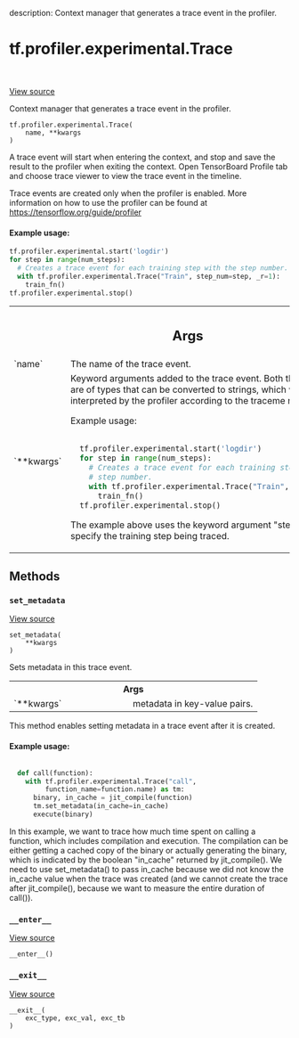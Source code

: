 description: Context manager that generates a trace event in the profiler.

<div itemscope itemtype="http://developers.google.com/ReferenceObject">
<meta itemprop="name" content="tf.profiler.experimental.Trace" />
<meta itemprop="path" content="Stable" />
<meta itemprop="property" content="__enter__"/>
<meta itemprop="property" content="__exit__"/>
<meta itemprop="property" content="__init__"/>
<meta itemprop="property" content="set_metadata"/>
</div>

# tf.profiler.experimental.Trace

<!-- Insert buttons and diff -->

<table class="tfo-notebook-buttons tfo-api nocontent" align="left">

</table>

<a target="_blank" class="external" href="/code/stable/tensorflow/python/profiler/trace.py">View source</a>



Context manager that generates a trace event in the profiler.

<pre class="devsite-click-to-copy prettyprint lang-py tfo-signature-link">
<code>tf.profiler.experimental.Trace(
    name, **kwargs
)
</code></pre>



<!-- Placeholder for "Used in" -->

A trace event will start when entering the context, and stop and save the
result to the profiler when exiting the context. Open TensorBoard Profile tab
and choose trace viewer to view the trace event in the timeline.

Trace events are created only when the profiler is enabled. More information
on how to use the profiler can be found at
https://tensorflow.org/guide/profiler

#### Example usage:


```python
tf.profiler.experimental.start('logdir')
for step in range(num_steps):
  # Creates a trace event for each training step with the step number.
  with tf.profiler.experimental.Trace("Train", step_num=step, _r=1):
    train_fn()
tf.profiler.experimental.stop()
```

<!-- Tabular view -->
 <table class="responsive fixed orange">
<colgroup><col width="214px"><col></colgroup>
<tr><th colspan="2"><h2 class="add-link">Args</h2></th></tr>

<tr>
<td>
`name`<a id="name"></a>
</td>
<td>
The name of the trace event.
</td>
</tr><tr>
<td>
`**kwargs`<a id="**kwargs"></a>
</td>
<td>
Keyword arguments added to the trace event.
          Both the key and value are of types that
          can be converted to strings, which will be
          interpreted by the profiler according to the
          traceme name.

Example usage:

```python

  tf.profiler.experimental.start('logdir')
  for step in range(num_steps):
    # Creates a trace event for each training step with the
    # step number.
    with tf.profiler.experimental.Trace("Train", step_num=step):
      train_fn()
  tf.profiler.experimental.stop()

```
The example above uses the keyword argument "step_num" to specify the
training step being traced.
</td>
</tr>
</table>



## Methods

<h3 id="set_metadata"><code>set_metadata</code></h3>

<a target="_blank" class="external" href="/code/stable/tensorflow/python/profiler/trace.py">View source</a>

<pre class="devsite-click-to-copy prettyprint lang-py tfo-signature-link">
<code>set_metadata(
    **kwargs
)
</code></pre>

Sets metadata in this trace event.


<!-- Tabular view -->
 <table class="responsive fixed orange">
<colgroup><col width="214px"><col></colgroup>
<tr><th colspan="2">Args</th></tr>

<tr>
<td>
`**kwargs`
</td>
<td>
metadata in key-value pairs.
</td>
</tr>
</table>


This method enables setting metadata in a trace event after it is
created.

#### Example usage:



```python

  def call(function):
    with tf.profiler.experimental.Trace("call",
         function_name=function.name) as tm:
      binary, in_cache = jit_compile(function)
      tm.set_metadata(in_cache=in_cache)
      execute(binary)

```
In this example, we want to trace how much time spent on
calling a function, which includes compilation and execution.
The compilation can be either getting a cached copy of the
binary or actually generating the binary, which is indicated
by the boolean "in_cache" returned by jit_compile(). We need
to use set_metadata() to pass in_cache because we did not know
the in_cache value when the trace was created (and we cannot
create the trace after jit_compile(), because we want
to measure the entire duration of call()).

<h3 id="__enter__"><code>__enter__</code></h3>

<a target="_blank" class="external" href="/code/stable/tensorflow/python/profiler/trace.py">View source</a>

<pre class="devsite-click-to-copy prettyprint lang-py tfo-signature-link">
<code>__enter__()
</code></pre>




<h3 id="__exit__"><code>__exit__</code></h3>

<a target="_blank" class="external" href="/code/stable/tensorflow/python/profiler/trace.py">View source</a>

<pre class="devsite-click-to-copy prettyprint lang-py tfo-signature-link">
<code>__exit__(
    exc_type, exc_val, exc_tb
)
</code></pre>






